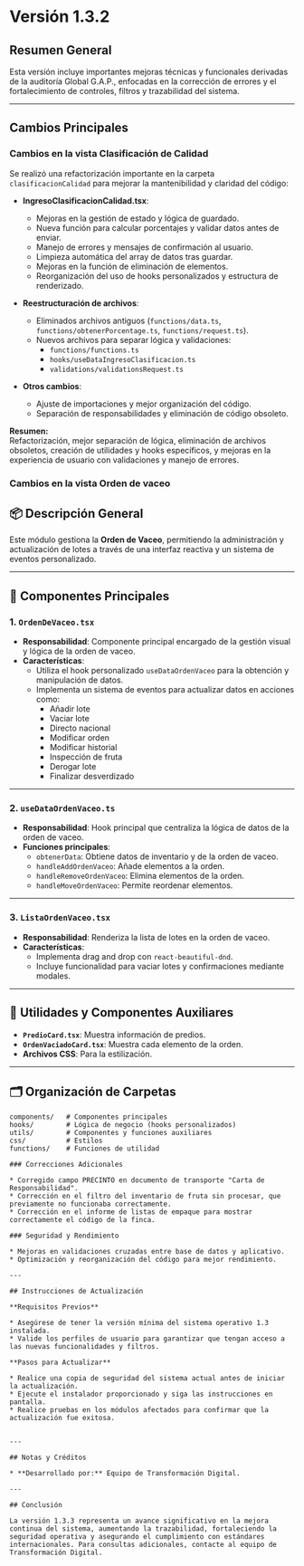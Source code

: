 # Versión 1.3.2

## Resumen General

Esta versión incluye importantes mejoras técnicas y funcionales derivadas de la auditoría Global G.A.P., enfocadas en la corrección de errores y el fortalecimiento de controles, filtros y trazabilidad del sistema.

---

## Cambios Principales


### Cambios en la vista Clasificación de Calidad

Se realizó una refactorización importante en la carpeta `clasificacionCalidad` para mejorar la mantenibilidad y claridad del código:

- **IngresoClasificacionCalidad.tsx**:

  - Mejoras en la gestión de estado y lógica de guardado.
  - Nueva función para calcular porcentajes y validar datos antes de enviar.
  - Manejo de errores y mensajes de confirmación al usuario.
  - Limpieza automática del array de datos tras guardar.
  - Mejoras en la función de eliminación de elementos.
  - Reorganización del uso de hooks personalizados y estructura de renderizado.

- **Reestructuración de archivos**:

  - Eliminados archivos antiguos (`functions/data.ts`, `functions/obtenerPorcentage.ts`, `functions/request.ts`).
  - Nuevos archivos para separar lógica y validaciones:
    - `functions/functions.ts`
    - `hooks/useDataIngresoClasificacion.ts`
    - `validations/validationsRequest.ts`

- **Otros cambios**:
  - Ajuste de importaciones y mejor organización del código.
  - Separación de responsabilidades y eliminación de código obsoleto.

**Resumen:**  
Refactorización, mejor separación de lógica, eliminación de archivos obsoletos, creación de utilidades y hooks específicos, y mejoras en la experiencia de usuario con validaciones y manejo de errores.

### Cambios en la vista Orden de vaceo

## 📦 Descripción General

Este módulo gestiona la **Orden de Vaceo**, permitiendo la administración y actualización de lotes a través de una interfaz reactiva y un sistema de eventos personalizado.

---

## 🧩 Componentes Principales

### 1. `OrdenDeVaceo.tsx`

- **Responsabilidad**: Componente principal encargado de la gestión visual y lógica de la orden de vaceo.
- **Características**:
  - Utiliza el hook personalizado `useDataOrdenVaceo` para la obtención y manipulación de datos.
  - Implementa un sistema de eventos para actualizar datos en acciones como:
    - Añadir lote
    - Vaciar lote
    - Directo nacional
    - Modificar orden
    - Modificar historial
    - Inspección de fruta
    - Derogar lote
    - Finalizar desverdizado

---

### 2. `useDataOrdenVaceo.ts`

- **Responsabilidad**: Hook principal que centraliza la lógica de datos de la orden de vaceo.
- **Funciones principales**:
  - `obtenerData`: Obtiene datos de inventario y de la orden de vaceo.
  - `handleAddOrdenVaceo`: Añade elementos a la orden.
  - `handleRemoveOrdenVaceo`: Elimina elementos de la orden.
  - `handleMoveOrdenVaceo`: Permite reordenar elementos.

---

### 3. `ListaOrdenVaceo.tsx`

- **Responsabilidad**: Renderiza la lista de lotes en la orden de vaceo.
- **Características**:
  - Implementa drag and drop con `react-beautiful-dnd`.
  - Incluye funcionalidad para vaciar lotes y confirmaciones mediante modales.

---

## 🔧 Utilidades y Componentes Auxiliares

- **`PredioCard.tsx`**: Muestra información de predios.
- **`OrdenVaciadoCard.tsx`**: Muestra cada elemento de la orden.
- **Archivos CSS**: Para la estilización.

---

## 🗂 Organización de Carpetas

```text
components/   # Componentes principales
hooks/        # Lógica de negocio (hooks personalizados)
utils/        # Componentes y funciones auxiliares
css/          # Estilos
functions/    # Funciones de utilidad

### Correcciones Adicionales

* Corregido campo PRECINTO en documento de transporte "Carta de Responsabilidad".
* Corrección en el filtro del inventario de fruta sin procesar, que previamente no funcionaba correctamente.
* Corrección en el informe de listas de empaque para mostrar correctamente el código de la finca.

### Seguridad y Rendimiento

* Mejoras en validaciones cruzadas entre base de datos y aplicativo.
* Optimización y reorganización del código para mejor rendimiento.

---

## Instrucciones de Actualización

**Requisitos Previos**

* Asegúrese de tener la versión mínima del sistema operativo 1.3 instalada.
* Valide los perfiles de usuario para garantizar que tengan acceso a las nuevas funcionalidades y filtros.

**Pasos para Actualizar**

* Realice una copia de seguridad del sistema actual antes de iniciar la actualización.
* Ejecute el instalador proporcionado y siga las instrucciones en pantalla.
* Realice pruebas en los módulos afectados para confirmar que la actualización fue exitosa.


---

## Notas y Créditos

* **Desarrollado por:** Equipo de Transformación Digital.

---

## Conclusión

La versión 1.3.3 representa un avance significativo en la mejora continua del sistema, aumentando la trazabilidad, fortaleciendo la seguridad operativa y asegurando el cumplimiento con estándares internacionales. Para consultas adicionales, contacte al equipo de Transformación Digital.
```
